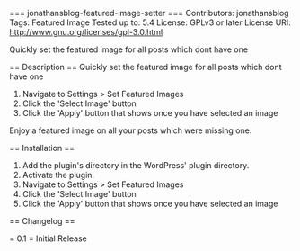 === jonathansblog-featured-image-setter ===
Contributors: jonathansblog
Tags: Featured Image
Tested up to: 5.4
License: GPLv3 or later
License URI: http://www.gnu.org/licenses/gpl-3.0.html

Quickly set the featured image for all posts which dont have one

== Description ==
Quickly set the featured image for all posts which dont have one

1. Navigate to Settings > Set Featured Images
1. Click the 'Select Image' button
1. Click the 'Apply' button that shows once you have selected an image

Enjoy a featured image on all your posts which were missing one.

== Installation ==

1. Add the plugin's directory in the WordPress' plugin directory.
1. Activate the plugin.
1. Navigate to Settings > Set Featured Images
1. Click the 'Select Image' button
1. Click the 'Apply' button that shows once you have selected an image

== Changelog ==

= 0.1 =
Initial Release